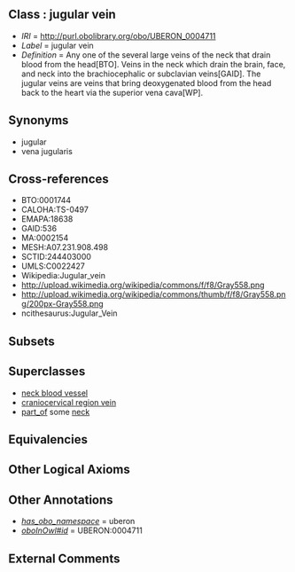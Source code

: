 
## Class : jugular vein

 * *IRI* = http://purl.obolibrary.org/obo/UBERON_0004711
 * *Label* = jugular vein
 * *Definition* = Any one of the several large veins of the neck that drain blood from the head[BTO]. Veins in the neck which drain the brain, face, and neck into the brachiocephalic or subclavian veins[GAID]. The jugular veins are veins that bring deoxygenated blood from the head back to the heart via the superior vena cava[WP].

## Synonyms

 * jugular
 * vena jugularis

## Cross-references

 * BTO:0001744
 * CALOHA:TS-0497
 * EMAPA:18638
 * GAID:536
 * MA:0002154
 * MESH:A07.231.908.498
 * SCTID:244403000
 * UMLS:C0022427
 * Wikipedia:Jugular_vein
 * http://upload.wikimedia.org/wikipedia/commons/f/f8/Gray558.png
 * http://upload.wikimedia.org/wikipedia/commons/thumb/f/f8/Gray558.png/200px-Gray558.png
 * ncithesaurus:Jugular_Vein

## Subsets


## Superclasses

 * [neck blood vessel](../../UBERON/02/UBERON_0003502.md)
 * [craniocervical region vein](../../UBERON/41/UBERON_0009141.md)
 * [part_of](../../BFO/50/BFO_0000050.md) some [neck](../../UBERON/74/UBERON_0000974.md)

## Equivalencies


## Other Logical Axioms


## Other Annotations

 * *[has_obo_namespace](../../ce/oboInOwl#hasOBONamespace.md)* = uberon
 * *[oboInOwl#id](../../id/oboInOwl#id.md)* = UBERON:0004711

## External Comments

